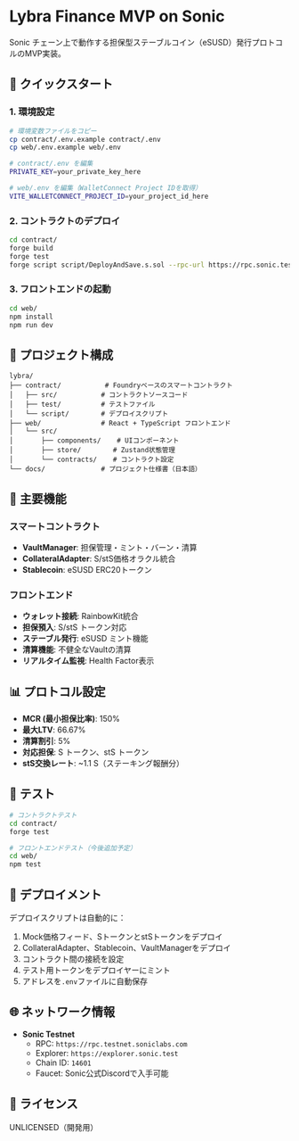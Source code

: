 # Lybra Finance MVP on Sonic

Sonic チェーン上で動作する担保型ステーブルコイン（eSUSD）発行プロトコルのMVP実装。

## 🚀 クイックスタート

### 1. 環境設定

```bash
# 環境変数ファイルをコピー
cp contract/.env.example contract/.env
cp web/.env.example web/.env

# contract/.env を編集
PRIVATE_KEY=your_private_key_here

# web/.env を編集（WalletConnect Project IDを取得）
VITE_WALLETCONNECT_PROJECT_ID=your_project_id_here
```

### 2. コントラクトのデプロイ

```bash
cd contract/
forge build
forge test
forge script script/DeployAndSave.s.sol --rpc-url https://rpc.sonic.test --broadcast
```

### 3. フロントエンドの起動

```bash
cd web/
npm install
npm run dev
```

## 📁 プロジェクト構成

```
lybra/
├── contract/           # Foundryベースのスマートコントラクト
│   ├── src/           # コントラクトソースコード
│   ├── test/          # テストファイル
│   └── script/        # デプロイスクリプト
├── web/               # React + TypeScript フロントエンド
│   └── src/
│       ├── components/    # UIコンポーネント
│       ├── store/        # Zustand状態管理
│       └── contracts/    # コントラクト設定
└── docs/              # プロジェクト仕様書（日本語）
```

## 🔧 主要機能

### スマートコントラクト
- **VaultManager**: 担保管理・ミント・バーン・清算
- **CollateralAdapter**: S/stS価格オラクル統合
- **Stablecoin**: eSUSD ERC20トークン

### フロントエンド
- **ウォレット接続**: RainbowKit統合
- **担保預入**: S/stS トークン対応
- **ステーブル発行**: eSUSD ミント機能
- **清算機能**: 不健全なVaultの清算
- **リアルタイム監視**: Health Factor表示

## 📊 プロトコル設定

- **MCR (最小担保比率)**: 150%
- **最大LTV**: 66.67%
- **清算割引**: 5%
- **対応担保**: S トークン、stS トークン
- **stS交換レート**: ~1.1 S（ステーキング報酬分）

## 🧪 テスト

```bash
# コントラクトテスト
cd contract/
forge test

# フロントエンドテスト（今後追加予定）
cd web/
npm test
```

## 🚢 デプロイメント

デプロイスクリプトは自動的に：
1. Mock価格フィード、SトークンとstSトークンをデプロイ
2. CollateralAdapter、Stablecoin、VaultManagerをデプロイ
3. コントラクト間の接続を設定
4. テスト用トークンをデプロイヤーにミント
5. アドレスを`.env`ファイルに自動保存

## 🌐 ネットワーク情報

- **Sonic Testnet**
  - RPC: `https://rpc.testnet.soniclabs.com`
  - Explorer: `https://explorer.sonic.test`
  - Chain ID: `14601`
  - Faucet: Sonic公式Discordで入手可能

## 📝 ライセンス

UNLICENSED（開発用）